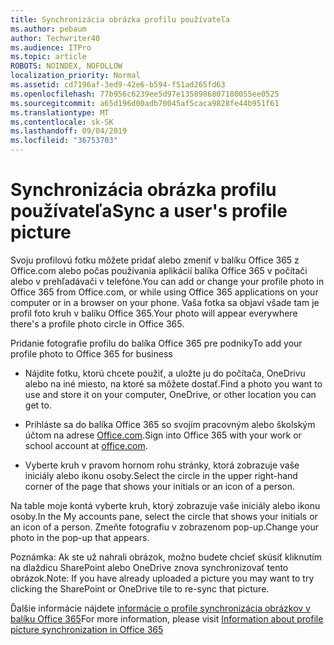```yaml
---
title: Synchronizácia obrázka profilu používateľa
ms.author: pebaum
author: Techwriter40
ms.audience: ITPro
ms.topic: article
ROBOTS: NOINDEX, NOFOLLOW
localization_priority: Normal
ms.assetid: cd7196af-3ed9-42e6-b594-f51ad265fd63
ms.openlocfilehash: 77b956c6239ee5d97e1358986807180055ee0525
ms.sourcegitcommit: a65d196d00adb70045af5caca9828fe44b951f61
ms.translationtype: MT
ms.contentlocale: sk-SK
ms.lasthandoff: 09/04/2019
ms.locfileid: "36753703"
---
```

# <a name="sync-a-users-profile-picture"></a><span data-ttu-id="01c6b-102">Synchronizácia obrázka profilu používateľa</span><span class="sxs-lookup"><span data-stu-id="01c6b-102">Sync a user's profile picture</span></span>

<span data-ttu-id="01c6b-103">Svoju profilovú fotku môžete pridať alebo zmeniť v balíku Office 365 z Office.com alebo počas používania aplikácií balíka Office 365 v počítači alebo v prehľadávači v telefóne.</span><span class="sxs-lookup"><span data-stu-id="01c6b-103">You can add or change your profile photo in Office 365 from Office.com, or while using Office 365 applications on your computer or in a browser on your phone.</span></span> <span data-ttu-id="01c6b-104">Vaša fotka sa objaví všade tam je profil foto kruh v balíku Office 365.</span><span class="sxs-lookup"><span data-stu-id="01c6b-104">Your photo will appear everywhere there's a profile photo circle in Office 365.</span></span>

<span data-ttu-id="01c6b-105">Pridanie fotografie profilu do balíka Office 365 pre podniky</span><span class="sxs-lookup"><span data-stu-id="01c6b-105">To add your profile photo to Office 365 for business</span></span>

- <span data-ttu-id="01c6b-106">Nájdite fotku, ktorú chcete použiť, a uložte ju do počítača, OneDrivu alebo na iné miesto, na ktoré sa môžete dostať.</span><span class="sxs-lookup"><span data-stu-id="01c6b-106">Find a photo you want to use and store it on your computer, OneDrive, or other location you can get to.</span></span>

- <span data-ttu-id="01c6b-107">Prihláste sa do balíka Office 365 so svojím pracovným alebo školským účtom na adrese [Office.com](http://www.office.com).</span><span class="sxs-lookup"><span data-stu-id="01c6b-107">Sign into Office 365 with your work or school account at [office.com](http://www.office.com).</span></span>

- <span data-ttu-id="01c6b-108">Vyberte kruh v pravom hornom rohu stránky, ktorá zobrazuje vaše iniciály alebo ikonu osoby.</span><span class="sxs-lookup"><span data-stu-id="01c6b-108">Select the circle in the upper right-hand corner of the page that shows your initials or an icon of a person.</span></span>

<span data-ttu-id="01c6b-109">Na table moje kontá vyberte kruh, ktorý zobrazuje vaše iniciály alebo ikonu osoby.</span><span class="sxs-lookup"><span data-stu-id="01c6b-109">In the My accounts pane, select the circle that shows your initials or an icon of a person.</span></span> <span data-ttu-id="01c6b-110">Zmeňte fotografiu v zobrazenom pop-up.</span><span class="sxs-lookup"><span data-stu-id="01c6b-110">Change your photo in the pop-up that appears.</span></span>

<span data-ttu-id="01c6b-111">Poznámka: Ak ste už nahrali obrázok, možno budete chcieť skúsiť kliknutím na dlaždicu SharePoint alebo OneDrive znova synchronizovať tento obrázok.</span><span class="sxs-lookup"><span data-stu-id="01c6b-111">Note: If you have already uploaded a picture you may want to try clicking the SharePoint or OneDrive tile to re-sync that picture.</span></span>

<span data-ttu-id="01c6b-112">Ďalšie informácie nájdete [informácie o profile synchronizácia obrázkov v balíku Office 365](https://support.office.com/article/information-about-profile-picture-synchronization-in-office-365-20594d76-d054-4af4-a660-401133e3d48a)</span><span class="sxs-lookup"><span data-stu-id="01c6b-112">For more information, please visit [Information about profile picture synchronization in Office 365](https://support.office.com/article/information-about-profile-picture-synchronization-in-office-365-20594d76-d054-4af4-a660-401133e3d48a)</span></span>

